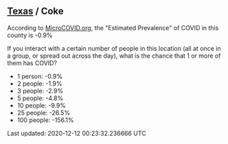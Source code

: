 
## [Texas](/united-states/texas) / Coke

According to [MicroCOVID.org](http://microcovid.org),
the "Estimated Prevalence" of COVID in this county is -0.9%

If you interact with a certain number of people in this location
(all at once in a group, or spread out across the day), what is the chance that
1 or more of them has COVID?

- 1 person: -0.9%
- 2 people: -1.9%
- 3 people: -2.9%
- 5 people: -4.8%
- 10 people: -9.9%
- 25 people: -26.5%
- 100 people: -156.1%

Last updated: 2020-12-12 00:23:32.236666 UTC
